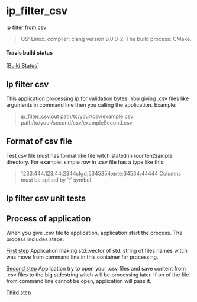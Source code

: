 # ip_filter_csv
Ip filter from csv

> OS: Linux. compiler: clang version 9.0.0-2. The build process: CMake.

#### Travis build status
[[Build Status](https://travis-ci.org/DimKush/ip_filter_csv)]

## Ip filter csv
This application processing ip for validation bytes.
You giving .csv files like arguments in command line then you calling the application.
Example: 
>ip_filter_csv.out path/to/your/csv/example.csv path/to/your/second/csv/exampleSecond.csv 

## Format of csv file
Test csv file must has format like file witch stated in /contentSample directory.
For example: simple row in .csv file has a type like this:
> 1233.444.123.44;2344sfgd;5345354;erte;34534;44444
Columns must be splited by ';' symbol.

## Ip filter csv unit tests


## Process of application
When you give .csv file to application, application start the process. The process includes steps:

[First step](https://github.com/DimKush/ip_filter_csv/blob/master/libSource/libSource.cpp#L10)
Application making std::vector of std::string of files names witch was move from command line in this container for processing.


[Second step](https://github.com/DimKush/ip_filter_csv/blob/master/libSource/libSource.cpp#L23)
Application try to open your .csv files and save content from .csv files to the big std::string witch will be processing later.
If on of the file from command line cannot be open, application will pass it.


[Third step]()
